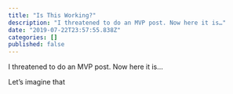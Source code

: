 ```yaml
---
title: "Is This Working?"
description: "I threatened to do an MVP post. Now here it is…"
date: "2019-07-22T23:57:55.838Z"
categories: []
published: false
---
```


I threatened to do an MVP post. Now here it is…

Let’s imagine that
